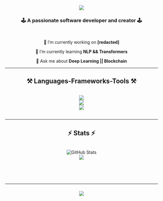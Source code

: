 

<h1 align="center">
    <img src="https://readme-typing-svg.herokuapp.com/?font=Righteous&size=35&center=true&vCenter=true&width=500&height=70&duration=4000&lines=Hi+There!+👋;+I'm+Sakaar+Sen!;" />
</h1>

<h3 align="center">🕹️ A passionate software developer and creator 🕹️</h3>

<br/>

<div align="center">
 
 🔭 I’m currently working on **[redacted]**
 
 🤖 I’m currently learning **NLP && Transformers**

 💬 Ask me about **Deep Learning || Blockchain**
 
 </div>
 

 <hr/>
 
<h2 align="center">⚒️ Languages-Frameworks-Tools ⚒️</h2>
<br/>
<div align="center">
    <img src="https://skillicons.dev/icons?i=python,solidity,javascript,c,cpp" /><br>
    <img src="https://skillicons.dev/icons?i=html,css,tailwind,flask,nextjs" /> <br>
    <img src="https://skillicons.dev/icons?i=photoshop,blender,pr" />

</div>

<br/>
<hr/>


<h2 align="center">⚡ Stats ⚡</h2>
<br>
<div align=center>
    <img src="https://readmestats.999857.xyz/api?username=Sakaar-Sen&show_icons=true&count_private=true&hide_border=false&theme=dark" alt="GitHub Stats" />
    <br>
    <img src="https://readmestats.999857.xyz/api/top-langs/?username=Sakaar-Sen&theme=dark&hide_border=false&include_all_commits=true&count_private=true&layout=compact" />

</div>
</div>

<br>



<br/><br/>
<hr/>

<h3 align="center">
    <img src="https://readme-typing-svg.herokuapp.com/?font=Righteous&size=25&center=true&vCenter=true&width=500&height=70&duration=4000&lines=Swipe+right+to+know+me+better+💫;Ah+sorry+wrong+app">
</h3>

<br/>

